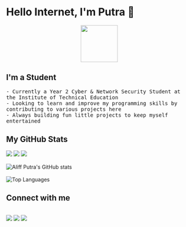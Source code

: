 # Hello Internet, I'm Putra 👋

<p align="center">
<img src="https://www.adobe.com/content/dam/cc/us/en/creativecloud/design/discover/pixel-art/desktop/pixelart_P4a_438x450.gif" width="100px" height="100px">
</p>

## I'm a Student
<samp>
- Currently a Year 2 Cyber & Network Security Student at the Institute of Technical Education<br>
- Looking to learn and improve my programming skills by contributing to various projects here<br>
- Always building fun little projects to keep myself entertained
</samp>

## My GitHub Stats

<img src="https://camo.githubusercontent.com/6d3eb0a675dbfd75b3b8aa2de04518ec1b5f82fd061b3c2fe937d3385e220f49/68747470733a2f2f696d672e736869656c64732e696f2f776562736974652d75702d646f776e2d677265656e2d7265642f687474702f6d6f6e69702e6f72672e737667"> <img src=https://img.shields.io/github/watchers/AliffPutra/AliffPutra.svg> <img src="https://visitor-badge.glitch.me/badge?page_id=aliffputra">
<br><br>
![Aliff Putra's GitHub stats](https://readme-stats-envoy-vc.vercel.app/api?username=AliffPutra&show_icons=true&theme=dark)
<br><br>
![Top Languages](https://readme-stats-envoy-vc.vercel.app/api/top-langs/?username=AliffPutra&theme=dark)

## Connect with me
<br>
<a href="https://www.linkedin.com/in/aliffputra/"><img src="https://img.shields.io/badge/LinkedIn-0077B5?style=for-the-badge&logo=linkedin&logoColor=white"></a>
<a href="https://open.spotify.com/user/8hevpfzwv2y596em6qygwqkn4?si=7d05a149ed434cb6"><img src="https://img.shields.io/badge/Spotify-1ED760?&style=for-the-badge&logo=spotify&logoColor=white"></a>
<a href="https://steamcommunity.com/profiles/76561199077181432/"><img src="https://img.shields.io/badge/Steam-000000?style=for-the-badge&logo=steam&logoColor=white"></a>
